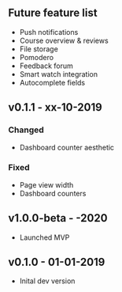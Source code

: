 ## Future feature list 
* Push notifications
* Course overview & reviews
* File storage
* Pomodero
* Feedback forum
* Smart watch integration
* Autocomplete fields

## v0.1.1 - xx-10-2019 

### Changed
* Dashboard counter aesthetic

### Fixed
* Page view width
* Dashboard counters


## v1.0.0-beta - -2020
* Launched MVP

## v0.1.0 - 01-01-2019
* Inital dev version
